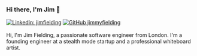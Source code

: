 <!--
**jimmyfielding/jimmyfielding** is a ✨ _special_ ✨ repository because its `README.md` (this file) appears on your GitHub profile.

Here are some ideas to get you started:

- 🔭 I’m currently working on ...
- 🌱 I’m currently learning ...
- 👯 I’m looking to collaborate on ...
- 🤔 I’m looking for help with ...
- 💬 Ask me about ...
- 📫 How to reach me: ...
- 😄 Pronouns: ...
- ⚡ Fun fact: ...
-->
### Hi there, I'm Jim 👋

[![Linkedin: jimfielding](https://img.shields.io/badge/-jimfielding-blue?style=flat-square&logo=Linkedin&logoColor=white&link=https://www.linkedin.com/in/jim-fielding-129339151/)](https://www.linkedin.com/in/jim-fielding-129339151/)
[![GitHub jimmyfielding](https://img.shields.io/github/followers/jimmyfielding?label=follow&style=social)](https://github.com/jimmyfielding)
<br />
<br />
Hi, I'm Jim Fielding, a passionate software engineer from London. I'm a founding engineer at a stealth mode startup and a professional whiteboard artist.
